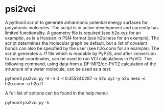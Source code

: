 # psi2vci
A python3 script to generate anharmonic potential energy surfaces for polyatomic molecules. The script is in active development and currently has limited functionality. A geometry file is required (see h2o.xyz for an example), as is a Hessian in PSI4 format (see h2o.hess for an example). The script determines the molecular graph be default, but a list of covalent bonds can also be specified by the user (see h2o.conn for an example). The script generates a .ff file which is readable by PyPES, and after conversion to normal coordinates, can be used to run VCI calculations in PyVCI. The following command, using data from a DF-MP2/cc-PVTZ calculation of the structure of a water molecule, can be used as a test: 

python3 psi2vci.py -V -n 4 -t 0.355240287 -x h2o.xyz -y h2o.hess -c h2o.conn -o h2o.ff

A full list of options can be found in the help menu:

python3 psi2vci.py -h
